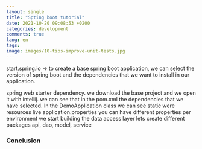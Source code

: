 ```yaml
---
layout: single
title: "Spting boot tutorial"
date: 2021-10-20 09:08:53 +0200
categories: development
comments: true
lang: en
tags: 
image: images/10-tips-improve-unit-tests.jpg
---
```



start.spring.io -> to create a base spring boot application, we can select the version of spring boot and the dependencies that we want to install in our application. 

spring web starter dependency.
we download the base project and we open it with intellij.
we can see that in the pom.xml the dependencies that we have selected.
In the DemoApplication class we can see
static were resources live 
application.properties you can have different properties per environment 
we start building the data access layer
lets create different packages api, dao, model, service

### Conclusion

